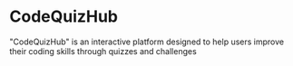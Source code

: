 # CodeQuizHub
"CodeQuizHub" is an interactive platform designed to help users improve their coding skills through quizzes and challenges
